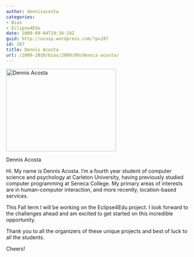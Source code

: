 ```yaml
---
author: dennisacosta
categories:
- Bios
- Eclipse4Edu
date: 2009-09-04T19:34:24Z
guid: http://ucosp.wordpress.com/?p=287
id: 287
title: Dennis Acosta
url: /2009-2010/bios/2009/09/dennis-acosta/
---
```


<!-- 		@page { margin: 2cm } 		P { margin-bottom: 0.21cm } -->


  


<div id="attachment_288" style="width: 310px" class="wp-caption alignleft">
  <img class="size-full wp-image-288" title="dennisacosta" src="http://ucosp.files.wordpress.com/2009/09/dennisacosta.jpg" alt="Dennis Acosta" width="300" height="225" />
  
  <p class="wp-caption-text">
    Dennis Acosta
  </p>
</div>



  


<p style="margin-bottom:0;">
  Hi. My name is Dennis Acosta. I’m a fourth year student of computer science and psychology at Carleton University, having previously studied computer programming at Seneca College. My primary areas of interests are in human-computer interaction, and more recently, location-based services.
</p>



<p style="margin-bottom:0;">
  This Fall term I will be working on the Eclipse4Edu project. I look forward to the challenges ahead and am excited to get started on this incredible opportunity.
</p>



<p style="margin-bottom:0;">
  Thank you to all the organizers of these unique projects and best of luck to all the students.
</p>



<p style="margin-bottom:0;">
  Cheers!
</p>